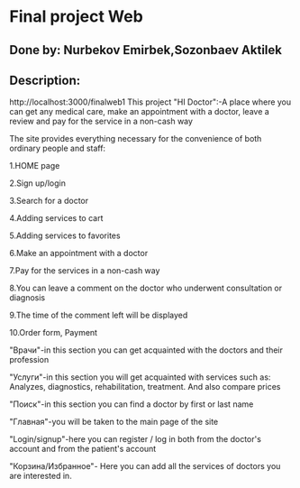 # Final project  Web
## Done by: Nurbekov Emirbek,Sozonbaev Aktilek 

## Description: 
http://localhost:3000/finalweb1
This project "HI Doctor":-A place where you can get any medical care, make an appointment with a doctor, leave a review and pay for the service in a non-cash way

The site provides everything necessary for the convenience of both ordinary people and staff:

  1.HOME page

  2.Sign up/login

  3.Search for a doctor

  4.Adding services to cart

  5.Adding services to favorites

  6.Make an appointment with a doctor

  7.Pay for the services in a non-cash way

  8.You can leave a comment on the doctor who underwent consultation or diagnosis

  9.The time of the comment left will be displayed

  10.Order form, Payment



"Врачи"-in this section you can get acquainted with the doctors and their profession

"Услуги"-in this section you will get acquainted with services such as:
Analyzes, diagnostics, rehabilitation, treatment. And also compare prices


"Поиск"-in this section you can find a doctor by first or last name

"Главная"-you will be taken to the main page of the site

"Login/signup"-here you can register / log in both from the doctor's account and from the patient's account

"Корзина/Избранное"- Here you can add all the services of doctors you are interested in.

